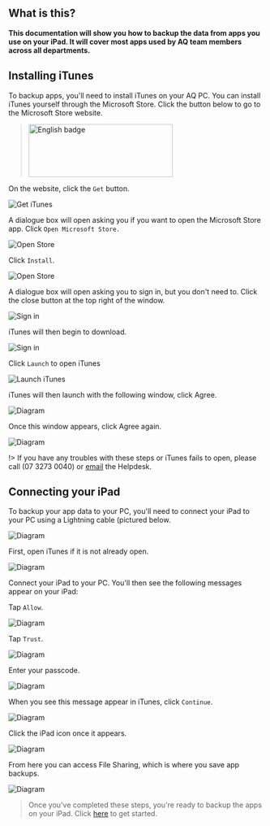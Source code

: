 ## What is this?

**This documentation will show you how to backup the data from apps you use on your iPad. It will cover most apps used by AQ team members across all departments.**

## Installing iTunes

To backup apps, you'll need to install iTunes on your AQ PC. You can install iTunes yourself through the Microsoft Store. Click the button below to go to the Microsoft Store website.

> <a href='//www.microsoft.com/store/apps/9pb2mz1zmb1s?cid=storebadge&ocid=badge' target="_blank"><img src='_media/installitunes.png' alt='English badge' style='width: 284px; height: 104px;'/></a>

On the website, click the `Get` button.

![Get iTunes](_media/itunessite.png 'Get iTunes')

A dialogue box will open asking you if you want to open the Microsoft Store app. Click `Open Microsoft Store.`

![Open Store](_media/openstore.png 'Get iTunes')

Click `Install`.

![Open Store](_media/msstoreinstall.png 'Get iTunes')

A dialogue box will open asking you to sign in, but you don't need to. Click the close button at the top right of the window.

![Sign in](_media/signin.png 'Get iTunes')

iTunes will then begin to download.

![Sign in](_media/itunesdownload.png 'Get iTunes')

Click `Launch` to open iTunes

![Launch iTunes](_media/launch.png 'Launch iTunes')

iTunes will then launch with the following window, click Agree.

![Diagram](_media/agreement.png)

Once this window appears, click Agree again.

![Diagram](_media/ituneslaunch.png)

!> If you have any troubles with these steps or iTunes fails to open, please call (07 3273 0040) or [email](mailto:helpdesk@autismqld.com.au) the Helpdesk.

## Connecting your iPad

To backup your app data to your PC, you'll need to connect your iPad to your PC using a Lightning cable (pictured below.

 ![Diagram](_media/connect.png 'Connect Cable')

First, open iTunes if it is not already open.

 ![Diagram](_media/openitunes.png)

Connect your iPad to your PC. You'll then see the following messages appear on your iPad:

Tap `Allow`.

![Diagram](_media/allowphotos.png 'Allow')

Tap `Trust`.

![Diagram](_media/trust.png 'Connect Cable')

Enter your passcode.

![Diagram](_media/passcode.png 'Connect Cable')

When you see this message appear in iTunes, click `Continue`.

![Diagram](_media/itunesallow.png 'Connect Cable')

Click the iPad icon once it appears.

![Diagram](_media/ipadappear.png)

From here you can access File Sharing, which is where you save app backups.

![Diagram](_media/filesharing.png)

>Once you've completed these steps, you're ready to backup the apps on your iPad. Click [here](backup?id=setting-up-onedrive) to get started.